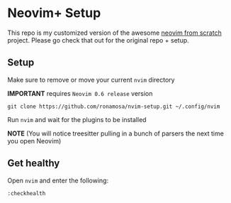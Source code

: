 # Neovim+ Setup 

This repo is my customized version of the awesome [neovim from scratch](https://github.com/LunarVim/Neovim-from-scratch) project. Please go check that out for the original repo + setup.

## Setup 

Make sure to remove or move your current `nvim` directory

**IMPORTANT** requires `Neovim 0.6 release` version
```
git clone https://github.com/ronamosa/nvim-setup.git ~/.config/nvim
```

Run `nvim` and wait for the plugins to be installed 

**NOTE** (You will notice treesitter pulling in a bunch of parsers the next time you open Neovim) 

## Get healthy

Open `nvim` and enter the following:

```
:checkhealth
```

